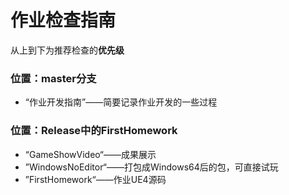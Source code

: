 # 作业检查指南

从上到下为推荐检查的**优先级**

### 位置：master分支

* “作业开发指南”——简要记录作业开发的一些过程

### 位置：Release中的FirstHomework

* “GameShowVideo“——成果展示
* ”WindowsNoEditor“——打包成Windows64后的包，可直接试玩
* ”FirstHomework“——作业UE4源码